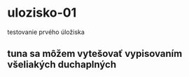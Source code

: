 # ulozisko-01
testovanie prvého úložiska
## tuna sa môžem vytešovať  vypisovaním všeliakých duchaplných

